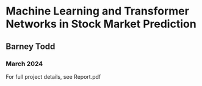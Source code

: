 # Machine Learning and Transformer Networks in Stock Market Prediction
## Barney Todd
### March 2024
For full project details, see Report.pdf
